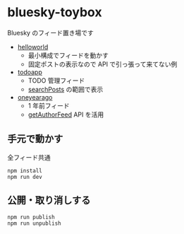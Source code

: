 # bluesky-toybox

Bluesky のフィード置き場です

- [helloworld](https://github.com/girigiribauer/bluesky-toybox/blob/main/packages/helloworld/README.md)
  - 最小構成でフィードを動かす
  - 固定ポストの表示なので API で引っ張って来てない例
- [todoapp](https://github.com/girigiribauer/bluesky-toybox/blob/main/packages/todoapp/README.md)
  - TODO 管理フィード
  - [searchPosts](https://docs.bsky.app/docs/api/app-bsky-feed-search-posts) の範囲で表示
- [oneyearago](https://github.com/girigiribauer/bluesky-toybox/blob/main/packages/oneyearago/README.md)
  - 1 年前フィード
  - [getAuthorFeed](https://docs.bsky.app/docs/api/app-bsky-feed-get-author-feed) API を活用

## 手元で動かす

全フィード共通

```
npm install
npm run dev
```

## 公開・取り消しする

```
npm run publish
npm run unpublish
```
